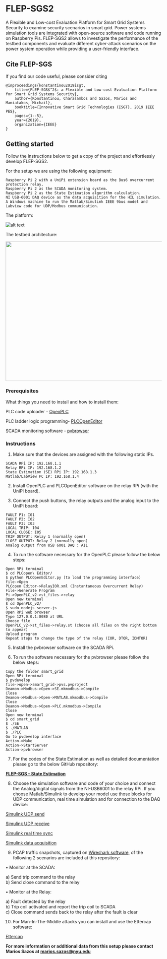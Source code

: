 # FLEP-SGS2
A Flexible and Low-cost Evaluation Platform for Smart Grid Systems Security to examine security scenarios in smart
grid. Power systems simulation tools are integrated with open-source software and code running on Raspberry Pis. FLEP-SGS2
allows to investigate the performance of the testbed components and evaluate different cyber-attack scenarios on the power system operation while providing a user-friendly interface.

## Cite FLEP-SGS
If you find our code useful, please consider citing
```
@inproceedings{konstantinou2019isgt,
    title={FLEP-SGS$^2$: a Flexible and Low-cost Evaluation Platform for Smart Grid Systems Security},
    author={Konstantinou, Charalambos and Sazos, Marios and Maniatakos, Michail},
    booktitle={Innovative Smart Grid Technologies (ISGT), 2019 IEEE PES},
    pages={1--5},
    year={2019},
    organization={IEEE}
}
```

## Getting started
Follow the instructions below to get a copy of the project and effortlessly develop FLEP-SGS2.

For the setup we are using the following equipment:
```
Raspberry Pi 2 with a UniPi extension board as the Bus6 overcurrent protection relay. 
Raspberry Pi 2 as the SCADA monitoring system. 
Raspberry Pi 2 as the State Estimation algorithm calculation. 
NI USB-6001 DAQ device as the data acquisition for the HIL simulation.
A Windows machine to run the Matlab/Simulink IEEE 9bus model and Labview code for UDP/Modbus communication.
```
The platform:

![alt text](https://github.com/momalab/FLEP-SGS2/blob/master/Setup.png)

The testbed architecture:

<p align="center">
  <img width="690" height="450" src="https://github.com/momalab/FLEP-SGS2/blob/master/Setup_configuration.png">
</p>

### Prerequisites

What things you need to install and how to install them:

PLC code uploader - [OpenPLC](http://www.openplcproject.com/getting-started)

PLC ladder logic programming- [PLCOpenEditor](http://www.openplcproject.com/plcopen-editor)

SCADA monitoring software - [pvbrowser](https://pvbrowser.de/pvbrowser/index.php?lang=en&menu=6)

### Instructions

1. Make sure that the devices are assigned with the following static IPs.
```
SCADA RPi IP: 192.168.1.1
Relay RPi IP: 192.168.1.2
State Estimation (SE) RPi IP: 192.168.1.3
Matlab/LabView PC IP: 192.168.1.4
```
2. Install OpenPLC and PLCOpenEditor software on the relay RPi (with the UniPi board).

3. Connect the push buttons, the relay outputs and the analog input to the UniPi board:
```
FAULT P1: I01
FAULT P2: I02
FAULT P3: I03
LOCAL TRIP: I04
LOCAL CLOSE: I05
TRIP OUTPUT: Relay 1 (normally open)
CLOSE OUTPUT: Relay 2 (normally open)
Analog output from USB 6001 DAQ : AI1
```

4. To run the software necessary for the OpenPLC please follow the below steps:
```
Open RPi terminal
$ cd PLCopen\ Editor/
$ python PLCOpenEditor.py (to load the programming interface)
file->Open
PLCopen Editor->RelayIOR.xml (Instantaneous Overcurrent Relay)
File->Generate Program
Pi->OpenPLC_v2->st_files->relay
Open new terminal
$ cd OpenPLC_v2/
$ sudo nodejs server.js
Open RPi web browser
Type 127.0.0.1:8080 at URL
Choose file
OpenPLC_v2->st_files->relay.st (choose all files on the right bottom to appear)
Upload program
Repeat steps to change the type of the relay (IOR, DTOR, IDMTOR)
```

5. Install the pvbrowser software on the SCADA RPi.

6. To run the software necessary for the pvbrowser please follow the below steps:

```
Copy the folder smart_grid
Open RPi terminal
$ pvdevelop
file->open->smart_grid->pvs.pvproject
Deamon->Modbus->Open->SE.mkmodbus->Compile
Close
Deamon->Modbus->Open->MATLAB.mkmodbus->Compile
Close
Deamon->Modbus->Open->PLC.mkmodbus->Compile
Close
Open new terminal
$ cd smart_grid
$ ./SE
$ ./MATLAB
$ ./PLC
Go to pvdevelop interface
Action->Make
Action->StartServer
Action->pvbrowser
```

7. For the codes of the State Estimation as well as detailed documentation please go to the below GitHub repository:

**[FLEP-SGS - State Estimation](https://github.com/harryskon/FLEP-SGS-2)**

8. Choose the simulation software and code of your choice and connect the Analog/digital signals from the NI-USB6001 to the relay RPi. If you choose Matlab/Simulink to develop your model use those blocks for UDP communication, real time simulation and for connection to the DAQ device:

[Simulink UDP send](https://www.mathworks.com/help/supportpkg/parrot/ref/udpsend.html)

[Simulink UDP receive](https://www.mathworks.com/help/supportpkg/parrot/ref/udpreceive.html)

[Simulink real time sync](https://www.mathworks.com/help/sldrt/ref/realtimesync.html)

[Simulink data acquisition](https://www.mathworks.com/help/daq/simulink-data-acquisition.html)

9. PCAP traffic snapshots, captured on [Wireshark software](https://www.wireshark.org/), of the following 2 scenarios are included at this repository:

  • Monitor at the SCADA:
  
  a) Send trip command to the relay  
  b) Send close command to the relay  
  
  • Monitor at the Relay:
  
  a) Fault detected by the relay  
  b) Trip coil activated and report the trip coil to SCADA  
  c) Close command sends back to the relay after the fault is clear  

10. For Man-In-The-Middle attacks you can install and use the Ettercap software:

[Ettercap](https://www.ettercap-project.org/)

**For more information or additional data from this setup please contact Marios Sazos at marios.sazos@nyu.edu**
